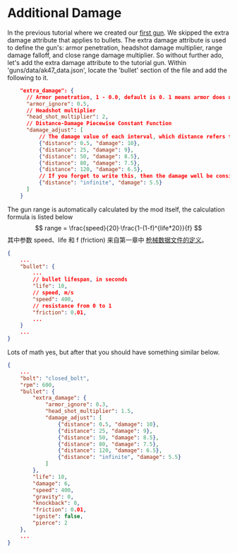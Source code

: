 # Additional Damage
In the previous tutorial where we created our [first gun](/gunpack/first_gun/). We skipped the extra damage attribute that applies to bullets. The extra damage attribute is used to define the gun's: armor penetration, headshot damage multiplier, range damage falloff, and close range damage multiplier. So without further ado, let's add the extra damage attribute to the tutorial gun. Within 'guns/data/ak47_data.json', locate the 'bullet' section of the file and add the following to it.
``` json
    "extra_damage": {
      // Armor penetration, 1 - 0.0, default is 0. 1 means armor does not reduce gun damage at all.
      "armor_ignore": 0.5,
      // Headshot multiplier
      "head_shot_multiplier": 2,
      // Distance-Damage Piecewise Constant Function
	  "damage_adjust": [
		  // The damage value of each interval, which distance refers to the distance to the end of the interval
		  {"distance": 0.5, "damage": 10},
		  {"distance": 25, "damage": 9},
		  {"distance": 50, "damage": 8.5},
		  {"distance": 80, "damage": 7.5},
		  {"distance": 120, "damage": 6.5},
		  // If you forget to write this, then the damage well be considered to be 0 when distance is beyond the above.
		  {"distance": "infinite", "damage": 5.5}
	  ]
    }
```
The gun range is automatically calculated by the mod itself, the calculation formula is listed below
$$
range = \frac{speed}{20}·\frac{1-(1-f)^{life*20}}{f}
$$
其中参数 speed、life 和 f (friction) 来自第一章中 [枪械数据文件的定义](/zh/gunpack/first_gun/#创建枪械数据文件)。
```json
{
    ...
    "bullet": {
        ...
        // bullet lifespan, in seconds
        "life": 10,
        // speed, m/s
        "speed": 400,
        // resistance from 0 to 1
        "friction": 0.01,
        ...
    }
    ...
}
```

Lots of math yes, but after that you should have something similar below.

``` json
{
    ...
    "bolt": "closed_bolt",
    "rpm": 600,
    "bullet": {
	    "extra_damage": {
			"armor_ignore": 0.3,
			"head_shot_multiplier": 1.5,
			"damage_adjust": [
				{"distance": 0.5, "damage": 10},
				{"distance": 25, "damage": 9},
				{"distance": 50, "damage": 8.5},
				{"distance": 80, "damage": 7.5},
				{"distance": 120, "damage": 6.5},
				{"distance": "infinite", "damage": 5.5}
			]
		},
	    "life": 10,
	    "damage": 6,
	    "speed": 400,
	    "gravity": 0,
	    "knockback": 0,
	    "friction": 0.01,
	    "ignite": false,
	    "pierce": 2
    },
    ...
}